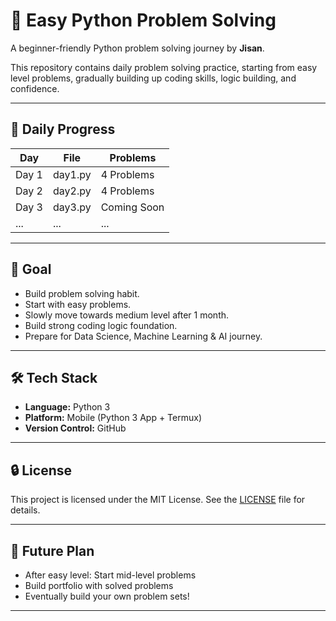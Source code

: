 # 🐍 Easy Python Problem Solving

A beginner-friendly Python problem solving journey by **Jisan**.

This repository contains daily problem solving practice, starting from easy level problems, gradually building up coding skills, logic building, and confidence.

---

## 📅 Daily Progress

| Day | File | Problems |
|-----|------|----------|
| Day 1 | day1.py | 4 Problems |
| Day 2 | day2.py | 4 Problems |
| Day 3 | day3.py | Coming Soon |
| ... | ... | ... |

---

## 🎯 Goal

- Build problem solving habit.
- Start with easy problems.
- Slowly move towards medium level after 1 month.
- Build strong coding logic foundation.
- Prepare for Data Science, Machine Learning & AI journey.

---

## 🛠 Tech Stack

- **Language:** Python 3
- **Platform:** Mobile (Python 3 App + Termux)
- **Version Control:** GitHub

---

## 🔒 License

This project is licensed under the MIT License. See the [LICENSE](LICENSE) file for details.

---

## 🚀 Future Plan

- After easy level: Start mid-level problems
- Build portfolio with solved problems
- Eventually build your own problem sets!

---
